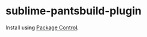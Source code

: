 sublime-pantsbuild-plugin
=========================

Install using [Package Control](https://sublime.wbond.net/installation).
